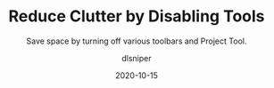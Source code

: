 ---
date: 2020-10-15
title: 'Reduce Clutter by Disabling Tools'
technologies: [go]
topics: ['ui']
author: dlsniper
subtitle: 'Save space by turning off various toolbars and Project Tool.'
seealso:
  - title: 'Configuring Menus and Toolbars'
    href: 'https://www.jetbrains.com/help/go/configuring-menus-and-toolbars.html'
thumbnail: ./thumbnail.png
cardThumbnail: ./card.png
shortVideo:
  poster: ./poster_short.png
  url: https://www.youtube.com/watch?v=Fwgc0rBenvc&list=PLM-t1Z4tbFfnXnghmtk6WVz10_pivOw25&index=3&t=0s
leadin: |
    Use **View | Appearance: Tool Window Bars** to toggle all the IDE
    tool windows visibility.
    
    This helps you maximize your work space in the IDE.

    <span class="tag is-rounded">New in 2017.3</span>
---